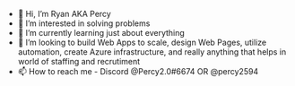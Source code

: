 - 👋 Hi, I’m Ryan AKA Percy
- 👀 I’m interested in solving problems
- 🌱 I’m currently learning just about everything
- 💞️ I’m looking to build Web Apps to scale, design Web Pages, utilize automation, create Azure infrastructure, and really anything that helps in world of staffing and recrutiment
- 📫 How to reach me - Discord @Percy2.0#6674 OR @percy2594

<!---
RyDevApp/RyDevApp is a ✨ special ✨ repository because its `README.md` (this file) appears on your GitHub profile.
You can click the Preview link to take a look at your changes.
--->
